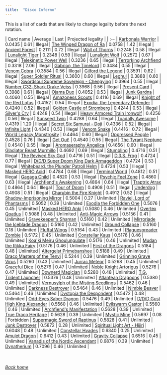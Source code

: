 ```yaml
---
title:  "Disco Inferno"
---
```


This is a list of cards that are likely to change legality before the next rotation.

| Card name | Average | Last | Projected legality |
| :-- |
[Karbonala Warrior](https://db.ygoprodeck.com/card/?search=Karbonala%20Warrior) | 0.0435 | 0.61 | Illegal |
[The Winged Dragon of Ra](https://db.ygoprodeck.com/card/?search=The%20Winged%20Dragon%20of%20Ra) | 0.0758 | 1.42 | Illegal |
[Ancient Forest](https://db.ygoprodeck.com/card/?search=Ancient%20Forest) | 0.2111 | 0.72 | Illegal |
[Wall of Thorns](https://db.ygoprodeck.com/card/?search=Wall%20of%20Thorns) | 0.2248 | 0.58 | Illegal |
[Lunalight Tiger](https://db.ygoprodeck.com/card/?search=Lunalight%20Tiger) | 0.2348 | 0.59 | Illegal |
[Lunalight Wolf](https://db.ygoprodeck.com/card/?search=Lunalight%20Wolf) | 0.2572 | 0.67 | Illegal |
[Telekinetic Power Well](https://db.ygoprodeck.com/card/?search=Telekinetic%20Power%20Well) | 0.3236 | 0.65 | Illegal |
[Terrorking Archfiend](https://db.ygoprodeck.com/card/?search=Terrorking%20Archfiend) | 0.3318 | 2.06 | Illegal |
[Gabrion, the Timelord](https://db.ygoprodeck.com/card/?search=Gabrion,%20the%20Timelord) | 0.3484 | 0.55 | Illegal |
[Venom Cobra](https://db.ygoprodeck.com/card/?search=Venom%20Cobra) | 0.3584 | 0.56 | Illegal |
[Gilford the Legend](https://db.ygoprodeck.com/card/?search=Gilford%20the%20Legend) | 0.3591 | 0.82 | Illegal |
[Super Soldier Ritual](https://db.ygoprodeck.com/card/?search=Super%20Soldier%20Ritual) | 0.3600 | 0.60 | Illegal |
[Leghul](https://db.ygoprodeck.com/card/?search=Leghul) | 0.3888 | 0.60 | Illegal |
[Swordsoul Supreme Sovereign - Chengying](https://db.ygoprodeck.com/card/?search=Swordsoul%20Supreme%20Sovereign%20-%20Chengying) | 0.3964 | 0.55 | Illegal |
[Number C32: Shark Drake Veiss](https://db.ygoprodeck.com/card/?search=Number%20C32:%20Shark%20Drake%20Veiss) | 0.3968 | 0.56 | Illegal |
[Present Card](https://db.ygoprodeck.com/card/?search=Present%20Card) | 0.3988 | 0.61 | Illegal |
[Ojama Duo](https://db.ygoprodeck.com/card/?search=Ojama%20Duo) | 0.4052 | 0.53 | Illegal |
[Junk Gardna](https://db.ygoprodeck.com/card/?search=Junk%20Gardna) | 0.4060 | 0.55 | Illegal |
[Amazoness Scouts](https://db.ygoprodeck.com/card/?search=Amazoness%20Scouts) | 0.4116 | 0.69 | Illegal |
[Knight of the Red Lotus](https://db.ygoprodeck.com/card/?search=Knight%20of%20the%20Red%20Lotus) | 0.4152 | 0.54 | Illegal |
[Exodia, the Legendary Defender](https://db.ygoprodeck.com/card/?search=Exodia,%20the%20Legendary%20Defender) | 0.4240 | 0.52 | Illegal |
[Golden Castle of Stromberg](https://db.ygoprodeck.com/card/?search=Golden%20Castle%20of%20Stromberg) | 0.4244 | 0.53 | Illegal |
[Silver's Cry](https://db.ygoprodeck.com/card/?search=Silver's%20Cry) | 0.4248 | 0.54 | Illegal |
[Heavy Armored Train Ironwolf](https://db.ygoprodeck.com/card/?search=Heavy%20Armored%20Train%20Ironwolf) | 0.4256 | 0.56 | Illegal |
[Sunseed Twin](https://db.ygoprodeck.com/card/?search=Sunseed%20Twin) | 0.4288 | 0.64 | Illegal |
[Toadally Awesome](https://db.ygoprodeck.com/card/?search=Toadally%20Awesome) | 0.4319 | 1.20 | Illegal |
[Secret Six Samurai - Doji](https://db.ygoprodeck.com/card/?search=Secret%20Six%20Samurai%20-%20Doji) | 0.4336 | 0.52 | Illegal |
[Infinite Light](https://db.ygoprodeck.com/card/?search=Infinite%20Light) | 0.4340 | 0.53 | Illegal |
[Venom Snake](https://db.ygoprodeck.com/card/?search=Venom%20Snake) | 0.4416 | 0.72 | Illegal |
[World Legacy Monstrosity](https://db.ygoprodeck.com/card/?search=World%20Legacy%20Monstrosity) | 0.4464 | 0.60 | Illegal |
[Oppressed People](https://db.ygoprodeck.com/card/?search=Oppressed%20People) | 0.4528 | 0.76 | Illegal |
[Get Out!](https://db.ygoprodeck.com/card/?search=Get%20Out!) | 0.4540 | 0.55 | Illegal |
[The Tyrant Neptune](https://db.ygoprodeck.com/card/?search=The%20Tyrant%20Neptune) | 0.4540 | 0.55 | Illegal |
[Aromaseraphy Angelica](https://db.ygoprodeck.com/card/?search=Aromaseraphy%20Angelica) | 0.4656 | 0.60 | Illegal |
[Gladiator Beast Murmillo](https://db.ygoprodeck.com/card/?search=Gladiator%20Beast%20Murmillo) | 0.4692 | 0.69 | Illegal |
[Stumbling](https://db.ygoprodeck.com/card/?search=Stumbling) | 0.4716 | 0.51 | Illegal |
[The Revived Sky God](https://db.ygoprodeck.com/card/?search=The%20Revived%20Sky%20God) | 0.4716 | 0.51 | Illegal |
[D.3.S. Frog](https://db.ygoprodeck.com/card/?search=D.3.S.%20Frog) | 0.4724 | 0.77 | Illegal |
[D/D/D Super Doom King Dark Armageddon](https://db.ygoprodeck.com/card/?search=D/D/D%20Super%20Doom%20King%20Dark%20Armageddon) | 0.4724 | 0.53 | Illegal |
[Whitebeard, the Plunder Patroll Helm](https://db.ygoprodeck.com/card/?search=Whitebeard,%20the%20Plunder%20Patroll%20Helm) | 0.4724 | 0.53 | Illegal |
[Masked HERO Acid](https://db.ygoprodeck.com/card/?search=Masked%20HERO%20Acid) | 0.4784 | 0.68 | Illegal |
[Terminal World](https://db.ygoprodeck.com/card/?search=Terminal%20World) | 0.4812 | 0.51 | Illegal |
[Gagaga Child](https://db.ygoprodeck.com/card/?search=Gagaga%20Child) | 0.4820 | 0.53 | Illegal |
[Psychic Feel Zone](https://db.ygoprodeck.com/card/?search=Psychic%20Feel%20Zone) | 0.4860 | 0.63 | Illegal |
[Archfiend's Awakening](https://db.ygoprodeck.com/card/?search=Archfiend's%20Awakening) | 0.4864 | 0.64 | Illegal |
[Traptrix Atrax](https://db.ygoprodeck.com/card/?search=Traptrix%20Atrax) | 0.4864 | 0.64 | Illegal |
[Tour of Doom](https://db.ygoprodeck.com/card/?search=Tour%20of%20Doom) | 0.4908 | 0.51 | Illegal |
[Underdog](https://db.ygoprodeck.com/card/?search=Underdog) | 0.4908 | 0.51 | Illegal |
[Charubin the Fire Knight](https://db.ygoprodeck.com/card/?search=Charubin%20the%20Fire%20Knight) | 0.4912 | 0.52 | Illegal |
[Shadow-Imprisoning Mirror](https://db.ygoprodeck.com/card/?search=Shadow-Imprisoning%20Mirror) | 0.5004 | 0.27 | Unlimited |
[Raviel, Lord of Phantasms](https://db.ygoprodeck.com/card/?search=Raviel,%20Lord%20of%20Phantasms) | 0.5052 | 0.39 | Unlimited |
[Exodia the Forbidden One](https://db.ygoprodeck.com/card/?search=Exodia%20the%20Forbidden%20One) | 0.5076 | 0.45 | Unlimited |
[Masked HERO Anki](https://db.ygoprodeck.com/card/?search=Masked%20HERO%20Anki) | 0.5080 | 0.46 | Unlimited |
[Overtex Qoatlus](https://db.ygoprodeck.com/card/?search=Overtex%20Qoatlus) | 0.5088 | 0.48 | Unlimited |
[Anti-Magic Arrows](https://db.ygoprodeck.com/card/?search=Anti-Magic%20Arrows) | 0.5156 | 0.41 | Unlimited |
[Gravekeeper's Shaman](https://db.ygoprodeck.com/card/?search=Gravekeeper's%20Shaman) | 0.5160 | 0.42 | Unlimited |
[Mirrorjade the Iceblade Dragon](https://db.ygoprodeck.com/card/?search=Mirrorjade%20the%20Iceblade%20Dragon) | 0.5160 | 0.42 | Unlimited |
[Ground Collapse](https://db.ygoprodeck.com/card/?search=Ground%20Collapse) | 0.5160 | 0.18 | Unlimited |
[Fluffal Wings](https://db.ygoprodeck.com/card/?search=Fluffal%20Wings) | 0.5164 | 0.43 | Unlimited |
[Plaguespreader Zombie](https://db.ygoprodeck.com/card/?search=Plaguespreader%20Zombie) | 0.5172 | 0.45 | Unlimited |
[Constellar Kaus](https://db.ygoprodeck.com/card/?search=Constellar%20Kaus) | 0.5176 | 0.46 | Unlimited |
[Koa'ki Meiru Ghoulungulate](https://db.ygoprodeck.com/card/?search=Koa'ki%20Meiru%20Ghoulungulate) | 0.5176 | 0.46 | Unlimited |
[Mudan the Rikka Fairy](https://db.ygoprodeck.com/card/?search=Mudan%20the%20Rikka%20Fairy) | 0.5176 | 0.46 | Unlimited |
[First of the Dragons](https://db.ygoprodeck.com/card/?search=First%20of%20the%20Dragons) | 0.5184 | 0.48 | Unlimited |
[Altergeist Primebanshee](https://db.ygoprodeck.com/card/?search=Altergeist%20Primebanshee) | 0.5188 | 0.49 | Unlimited |
[Draco Masters of the Tenyi](https://db.ygoprodeck.com/card/?search=Draco%20Masters%20of%20the%20Tenyi) | 0.5244 | 0.39 | Unlimited |
[Grinning Grave Virus](https://db.ygoprodeck.com/card/?search=Grinning%20Grave%20Virus) | 0.5260 | 0.43 | Unlimited |
[Jurrac Meteor](https://db.ygoprodeck.com/card/?search=Jurrac%20Meteor) | 0.5268 | 0.45 | Unlimited |
[Graceful Dice](https://db.ygoprodeck.com/card/?search=Graceful%20Dice) | 0.5276 | 0.47 | Unlimited |
[Noble Knight Artorigus](https://db.ygoprodeck.com/card/?search=Noble%20Knight%20Artorigus) | 0.5276 | 0.47 | Unlimited |
[Downerd Magician](https://db.ygoprodeck.com/card/?search=Downerd%20Magician) | 0.5280 | 0.48 | Unlimited |
[T.G. Trident Launcher](https://db.ygoprodeck.com/card/?search=T.G.%20Trident%20Launcher) | 0.5376 | 0.48 | Unlimited |
[Atlantean Dragoons](https://db.ygoprodeck.com/card/?search=Atlantean%20Dragoons) | 0.5380 | 0.49 | Unlimited |
[Vernusylph of the Misting Seedlings](https://db.ygoprodeck.com/card/?search=Vernusylph%20of%20the%20Misting%20Seedlings) | 0.5462 | 0.46 | Unlimited |
[Darkness Destroyer](https://db.ygoprodeck.com/card/?search=Darkness%20Destroyer) | 0.5464 | 0.46 | Unlimited |
[Nimble Beaver](https://db.ygoprodeck.com/card/?search=Nimble%20Beaver) | 0.5464 | 0.46 | Unlimited |
[Dystopia the Despondent](https://db.ygoprodeck.com/card/?search=Dystopia%20the%20Despondent) | 0.5472 | 0.48 | Unlimited |
[Odd-Eyes Saber Dragon](https://db.ygoprodeck.com/card/?search=Odd-Eyes%20Saber%20Dragon) | 0.5476 | 0.49 | Unlimited |
[D/D/D Gust High King Alexander](https://db.ygoprodeck.com/card/?search=D/D/D%20Gust%20High%20King%20Alexander) | 0.5560 | 0.46 | Unlimited |
[Evilswarm Castor](https://db.ygoprodeck.com/card/?search=Evilswarm%20Castor) | 0.5560 | 0.46 | Unlimited |
[Archfiend's Manifestation](https://db.ygoprodeck.com/card/?search=Archfiend's%20Manifestation) | 0.5628 | 0.39 | Unlimited |
[True Draco Heritage](https://db.ygoprodeck.com/card/?search=True%20Draco%20Heritage) | 0.5628 | 0.39 | Unlimited |
[Mystic Mine](https://db.ygoprodeck.com/card/?search=Mystic%20Mine) | 0.5697 | 0.08 | Forbidden |
[Supermagic Sword of Raptinus](https://db.ygoprodeck.com/card/?search=Supermagic%20Sword%20of%20Raptinus) | 0.5828 | 0.41 | Unlimited |
[Junk Destroyer](https://db.ygoprodeck.com/card/?search=Junk%20Destroyer) | 0.5872 | 0.28 | Unlimited |
[Spiritual Light Art - Hijiri](https://db.ygoprodeck.com/card/?search=Spiritual%20Light%20Art%20-%20Hijiri) | 0.6048 | 0.48 | Unlimited |
[Constellar Hyades](https://db.ygoprodeck.com/card/?search=Constellar%20Hyades) | 0.6340 | 0.25 | Unlimited |
[Amulet Dragon](https://db.ygoprodeck.com/card/?search=Amulet%20Dragon) | 0.6412 | 0.43 | Unlimited |
[Gravity Collapse](https://db.ygoprodeck.com/card/?search=Gravity%20Collapse) | 0.6516 | 0.45 | Unlimited |
[Vanadis of the Nordic Ascendant](https://db.ygoprodeck.com/card/?search=Vanadis%20of%20the%20Nordic%20Ascendant) | 0.6876 | 0.39 | Unlimited |
[Dynatherium](https://db.ygoprodeck.com/card/?search=Dynatherium) | 0.7096 | 0.46 | Unlimited |

<br>

###### [Back home](index)